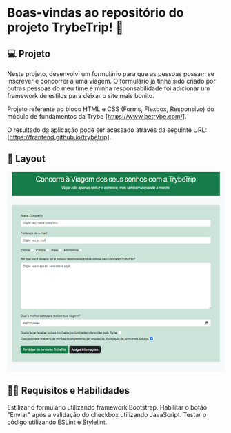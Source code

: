 # Boas-vindas ao repositório do projeto TrybeTrip! 🛫

## 💻 Projeto

Neste projeto, desenvolvi um formulário para que as pessoas possam se inscrever e concorrer a uma viagem. O formulário já tinha sido criado por outras pessoas do meu time e minha responsabilidade foi adicionar um framework de estilos para deixar o site mais bonito.

Projeto referente ao bloco HTML e CSS (Forms, Flexbox, Responsivo) do módulo de fundamentos da Trybe [https://www.betrybe.com/].

O resultado da aplicação pode ser acessado através da seguinte URL: [https://frantend.github.io/trybetrip].


## 🎨 Layout

<img alt="layout-trybetrip" title="trybetrip" src="./img/trybetrip-formulario.png" width="800px">


## 👩‍💻 Requisitos e Habilidades

Estilizar o formulário utilizando framework Bootstrap.
Habilitar o botão "Enviar" após a validação do checkbox utilizando JavaScript.
Testar o código utilizando ESLint e Stylelint.